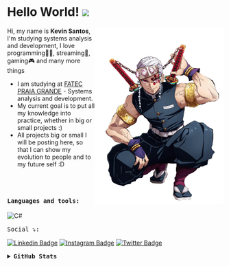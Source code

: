 


# Hello World! <img src="https://raw.githubusercontent.com/kaueMarques/kaueMarques/master/hi.gif" width="30px">

<img align='right' src='Uzui.png' width='300"'>

 
Hi, my name is <strong>Kevin Santos</strong>, I'm studying systems analysis and development, I love programming👨‍💻, streaming🎥, gaming🎮 and many more things


-  I am studying at [FATEC PRAIA GRANDE](https://www.fatecpg.edu.br/) - Systems analysis and development.
-  My current goal is to put all my knowledge into practice, whether in big or small projects :)
-  All projects big or small I will be posting here, so that I can show my evolution to people and to my future self :D

<br><br> 

#### <kbd>Languages and tools:</kbd><br> 

<img height="26" title="C#" alt="C#" src="https://icongr.am/devicon/csharp-original.svg?size=128&color=currentColor"> &nbsp;





<kbd>Social ⤵:</kbd>

[![Linkedin Badge](https://img.shields.io/badge/-kevinfernandes-FF00FF?style=flat-square&logo=Linkedin&logoColor=white&link=https://www.linkedin.com/in/kevinfernandes/?locale=en_US)](https://www.linkedin.com/in/kevin-fernandes-3b5613235/) 
[![Instagram Badge](https://img.shields.io/badge/-@zCodexs-FF00FF?style=flat-square&logo=Instagram&logoColor=white&link=https://https://www.instagram.com/zcodexs//)](https://www.instagram.com/zcodexs/)
[![Twitter Badge](https://img.shields.io/badge/-@zCodexs-FF00FF?style=flat-square&labelColor=FF00FF&logo=twitter&logoColor=white&link=https://twitter.com/zCodexs)](https://twitter.com/zCodexs) 

<details><summary><b><kbd>GitHub Stats</kbd></b></summary>
  
  <p align="center">
  <img src="https://github-readme-stats.vercel.app/api?username=KevinSantos26&show_icons=true&title_color=fff&icon_color=00d9ff&text_color=c9d1d9&bg_color=161b22" alt="KevinSantos26" />
   <img src="https://github-readme-stats.vercel.app/api/top-langs/?username=KevinSantos26&layout=compact&show_icons=true&title_color=fff&icon_color=fff&text_color=c9d1d9&bg_color=161b22" alt="Top langs" />
</p>

</details>
